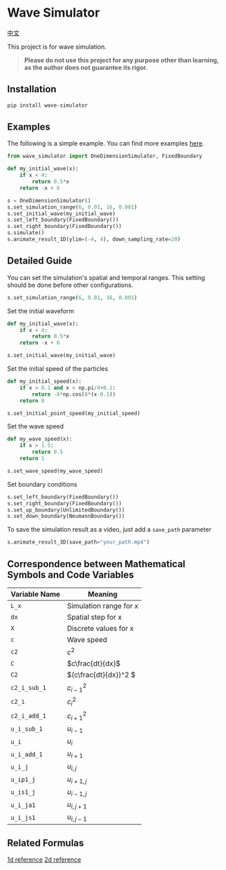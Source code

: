 # Wave Simulator

[中文](./readme_zh.md)

This project is for wave simulation.

> **Please do not use this project for any purpose other than learning, as the author does not guarantee its rigor.**

## Installation

```bash
pip install wave-simulator
```

## Examples

The following is a simple example. You can find more examples [here](./examples/).

```python
from wave_simulator import OneDimensionSimulator, FixedBoundary

def my_initial_wave(x):
    if x < 4:
        return 0.5*x
    return -x + 6

s = OneDimensionSimulator()
s.set_simulation_range(6, 0.01, 16, 0.001)
s.set_initial_wave(my_initial_wave)
s.set_left_boundary(FixedBoundary())
s.set_right_boundary(FixedBoundary())
s.simulate()
s.animate_result_1D(ylim=(-4, 4), down_sampling_rate=20)
```

## Detailed Guide

You can set the simulation's spatial and temporal ranges. This setting should be done before other configurations.

```python
s.set_simulation_range(6, 0.01, 16, 0.001)
```

Set the initial waveform

```python
def my_initial_wave(x):
    if x < 4:
        return 0.5*x
    return -x + 6

s.set_initial_wave(my_initial_wave)
```

Set the initial speed of the particles

```python
def my_initial_speed(x):
    if x > 0.1 and x < np.pi/4+0.1:
        return -8*np.cos(8*(x-0.1))
    return 0

s.set_initial_point_speed(my_initial_speed)
```

Set the wave speed

```python
def my_wave_speed(x):
    if x > 1.5:
        return 0.5
    return 1

s.set_wave_speed(my_wave_speed)
```

Set boundary conditions

```python
s.set_left_boundary(FixedBoundary())
s.set_right_boundary(FixedBoundary())
s.set_up_boundary(UnlimitedBoundary())
s.set_down_boundary(NeumannBoundary())
```

To save the simulation result as a video, just add a `save_path` parameter

```python
s.animate_result_3D(save_path="your_path.mp4")
```

## Correspondence between Mathematical Symbols and Code Variables

| Variable Name | Meaning                |
| ------------- | ---------------------- |
| `L_x`         | Simulation range for x |
| `dx`          | Spatial step for x     |
| `X`           | Discrete values for x  |
| `c`           | Wave speed             |
| `c2`          | $c^2$                  |
| `C`           | $c\frac{dt}{dx}$       |
| `C2`          | $(c\\frac{dt}{dx})^2 $ |
| `c2_i_sub_1`  | $c_{i-1}^2$            |
| `c2_i`        | $c_i^2$                |
| `c2_i_add_1`  | $c_{i+1}^2$            |
| `u_i_sub_1`   | $u_{i-1}$              |
| `u_i`         | $u_{i}$                |
| `u_i_add_1`   | $u_{i+1}$              |
| `u_i_j`       | $u_{i,j}$              |
| `u_ip1_j`     | $u_{i+1,j}$            |
| `u_is1_j`     | $u_{i-1,j}$            |
| `u_i_ja1`     | $u_{i,j+1}$            |
| `u_i_js1`     | $u_{i,j-1}$            |

## Related Formulas

[1d reference](https://www.google.com/search?q=./readme_1d.md)
[2d reference](https://www.google.com/search?q=./readme_2d.md)
